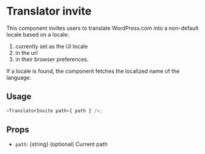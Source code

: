# Translator invite

This component invites users to translate WordPress.com into a non-default locale based on a locale:

1. currently set as the UI locale
2. in the url
3. in their browser preferences.

If a locale is found, the component fetches the localized name of the language.

## Usage

```javascript
<TranslatorInvite path={ path } />;
```

## Props

- `path`: {string} (optional) Current path
